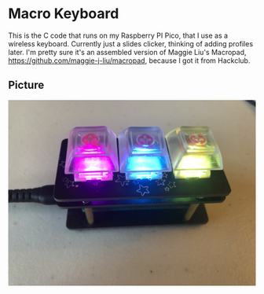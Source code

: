 # Macro Keyboard

This is the C code that runs on my Raspberry PI Pico, that I use as a wireless keyboard. Currently just a slides clicker, thinking of adding profiles later. I'm pretty sure it's an assembled version of Maggie Liu's Macropad, <https://github.com/maggie-j-liu/macropad>, because I got it from Hackclub.

## Picture

![Raspberry PI](./assets/raspberry_pi.jpg)
